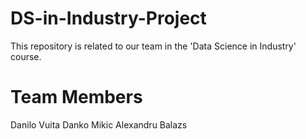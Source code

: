 # DS-in-Industry-Project

This repository is related to our team in the 'Data Science in Industry' course.

# Team Members

Danilo Vuita
Danko Mikic
Alexandru Balazs
